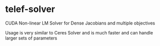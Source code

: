 # telef-solver
CUDA Non-linear LM Solver for Dense Jacobians and multiple objectives

Usage is very similar to Ceres Solver and is much faster and can handle larger sets of parameters
